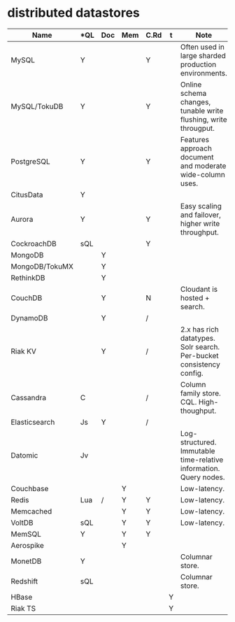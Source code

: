 # distributed datastores

| Name          | *QL | Doc | Mem | C.Rd | t | Note                                                                |
| ------------- | --- | --- | --- | ---- | - | ------------------------------------------------------------------- |
| MySQL         |  Y  |     |     |   Y  |   |   Often used in large sharded production environments.              |
| MySQL/TokuDB  |  Y  |     |     |   Y  |   |   Online schema changes, tunable write flushing, write througput.   |
| PostgreSQL    |  Y  |     |     |   Y  |   |   Features approach document and moderate wide-column uses.         |
| CitusData     |  Y  |     |     |      |   |                                                                     |
| Aurora        |  Y  |     |     |   Y  |   |   Easy scaling and failover, higher write throughput.               |
| CockroachDB   | sQL |     |     |   Y  |   |                                                                     |
| MongoDB       |     |  Y  |     |      |   |                                                                     |
| MongoDB/TokuMX|     |  Y  |     |      |   |                                                                     |
| RethinkDB     |     |  Y  |     |      |   |                                                                     |
| CouchDB       |     |  Y  |     |   N  |   | Cloudant is hosted + search.                                        |
| DynamoDB      |     |  Y  |     |   /  |   |                                                                     |
| Riak KV       |     |  Y  |     |   /  |   | 2.x has rich datatypes. Solr search. Per-bucket consistency config. |
| Cassandra     |  C  |     |     |   /  |   | Column family store. CQL. High-thoughput.                           |
| Elasticsearch | Js  |  Y  |     |   /  |   |                                                                     |
| Datomic       | Jv  |     |     |      |   | Log-structured. Immutable time-relative information. Query nodes.   |
| Couchbase     |     |     |  Y  |      |   | Low-latency.                                                        |
| Redis         | Lua |  /  |  Y  |   Y  |   | Low-latency.                                                        |
| Memcached     |     |     |  Y  |   Y  |   | Low-latency.                                                        |
| VoltDB        | sQL |     |  Y  |   Y  |   | Low-latency.                                                        |
| MemSQL        |  Y  |     |  Y  |   Y  |   |                                                                     |
| Aerospike     |     |     |  Y  |      |   |                                                                     |
| MonetDB       |  Y  |     |     |      |   | Columnar store.                                                     |
| Redshift      | sQL |     |     |      |   | Columnar store.                                                     |
| HBase         |     |     |     |      | Y |                                                                     |
| Riak TS       |     |     |     |      | Y |                                                                     |
